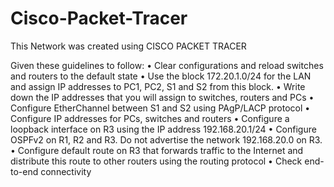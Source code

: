 # Cisco-Packet-Tracer
This Network was created using CISCO PACKET TRACER

Given these guidelines to follow:
•	Clear configurations and reload switches and routers to the default state
•	Use the block 172.20.1.0/24 for the LAN and assign IP addresses to PC1, PC2, S1 and S2 from this block.
•	Write down the IP addresses that you will assign to switches, routers and PCs
•	Configure EtherChannel between S1 and S2 using PAgP/LACP protocol
•	Configure IP addresses for PCs, switches and routers
•	Configure a loopback interface on R3 using the IP address 192.168.20.1/24
•	Configure OSPFv2 on R1, R2 and R3. Do not advertise the network 192.168.20.0 on R3. 
•	Configure default route on R3 that forwards traffic to the Internet and distribute this route to other routers using the routing protocol
•	Check end-to-end connectivity

